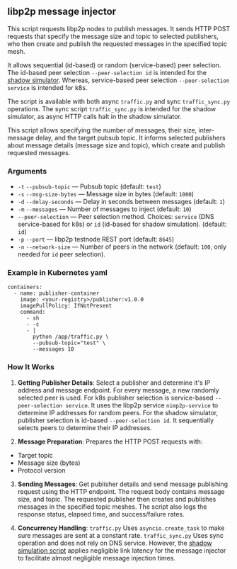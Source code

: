 ## libp2p message injector

This script requests libp2p nodes to publish messages. It sends HTTP POST requests that specify the message size and topic to selected publishers, who then create and publish the requested messages in the specified topic mesh.

It allows sequential (id-based) or random (service-based) peer selection. The id-based peer selection `--peer-selection id` is intended for the [shadow simulator](https://github.com/shadow/shadow). Whereas, service-based peer selection `--peer-selection service` is intended for k8s.

The script is available with both async `traffic.py` and sync `traffic_sync.py` operations. The sync script `traffic_sync.py` is intended for the shadow simulator, as async HTTP calls halt in the shadow simulator.

This script allows specifying the number of messages, their size, inter-message delay, and the target pubsub topic. It informs selected publishers about message details (message size and topic), which create and publish requested messages.


### Arguments
- `-t` `--pubsub-topic` — Pubsub topic (default: `test`)
- `-s` `--msg-size-bytes` — Message size in bytes (default: `1000`)
- `-d` `--delay-seconds` — Delay in seconds between messages (default: `1`)
- `-m` `--messages` — Number of messages to inject (default: `10`)
- `--peer-selection` — Peer selection method. Choices: `service` (DNS service-based for k8s) or `id` (id-based for shadow simulation). (default: `id`)
- `-p` `--port` — libp2p testnode REST port (default: `8645`)
- `-n` `--network-size` — Number of peers in the network (default: `100`, only needed for `id` peer selection).


### Example in Kubernetes yaml
```
containers:
  - name: publisher-container
    image: <your-registry>/publisher:v1.0.0
    imagePullPolicy: IfNotPresent
    command:
      - sh
      - -c
      - |
        python /app/traffic.py \
        --pubsub-topic="test" \
        --messages 10
```

### How It Works
1. **Getting Publisher Details**:
Select a publisher and determine it's IP address and message endpoint. For every message, a new randomly selected peer is used. For k8s publisher selection is service-based `--peer-selection service`. It uses the libp2p service `nimp2p-service` to determine IP addresses for random peers. 
For the shadow simulator, publisher selection is id-based `--peer-selection id`. It sequentially selects peers to determine their IP addresses.

2. **Message Preparation**:
Prepares the HTTP POST requests with:
- Target topic
- Message size (bytes)
- Protocol version

3. **Sending Messages**:
Get publisher details and send message publishing request using the HTTP endpoint. The request body contains message size, and topic. The requested publisher then creates and publishes messages in the specified topic meshes.
The script also logs the response status, elapsed time, and success/failure rates.

4. **Concurrency Handling**:
`traffic.py` Uses `asyncio.create_task` to make sure messages are sent at a constant rate.
`traffic_sync.py` Uses sync operation and does not rely on DNS service. However, the [shadow simulation script](https://github.com/vacp2p/dst-libp2p-test-node/tree/master/shadow) applies negligible link latency for the message injector to facilitate almost negligible message injection times.